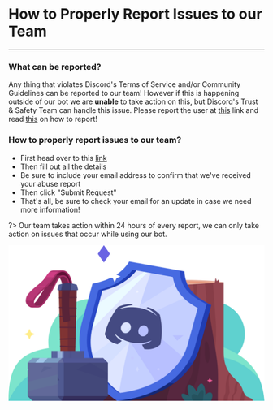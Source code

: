 # How to Properly Report Issues to our Team
---
### What can be reported?
Any thing that violates Discord's Terms of Service and/or Community Guidelines can be reported to our team! However if this is happening outside of our bot we are **unable** to take action on this, but Discord's Trust & Safety Team can handle this issue. Please report the user at [this](https://dis.gd/request) link and read [this](https://dis.gd/howtoreport) on how to report!

### How to properly report issues to our team?
* First head over to this [link](https://emojifier.zendesk.com/hc/en-us/requests/new?ticket_form_id=360001109091)
* Then fill out all the details
* Be sure to include your email address to confirm that we've received your abuse report
* Then click "Submit Request"
* That's all, be sure to check your email for an update in case we need more information!

?> Our team takes action within 24 hours of every report, we can only take action on issues that occur while using our bot.

![safety](../images/safety.png)

